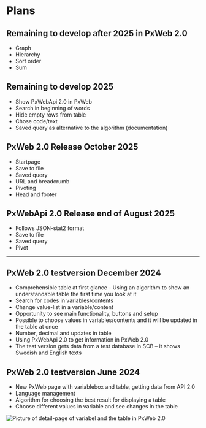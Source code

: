 # Plans

## Remaining to develop after 2025 in PxWeb 2.0
- Graph
- Hierarchy
- Sort order
- Sum

## Remaining to develop 2025 
- Show PxWebApi 2.0 in PxWeb
- Search in beginning of words
- Hide empty rows from table
- Chose code/text
- Saved query as alternative to the algorithm (documentation)

## PxWeb 2.0 Release October 2025 
- Startpage
- Save to file
- Saved query
- URL and breadcrumb
- Pivoting
- Head and footer

## PxWebApi 2.0 Release end of August 2025
- Follows JSON-stat2 format
- Save to file
- Saved query
- Pivot

------------------------------------------------------------------------------------------- 
## PxWeb 2.0 testversion December 2024
- Comprehensible table at first glance - Using an algorithm to show an understandable table the first time you look at it
- Search for codes in variables/contents
- Change value-list in a variable/content
- Opportunity to see main functionality, buttons and setup
- Possible to choose values in variables/contents and it will be updated in the table at once
- Number, decimal and updates in table
- Using PxWebApi 2.0 to get information in PxWeb 2.0
- The test version gets data from a test database in SCB – it shows Swedish and English texts

## PxWeb 2.0 testversion June 2024
- New PxWeb page with variablebox and table, getting data from API 2.0 
- Language management
- Algorithm for choosing the best result for displaying a table
- Choose different values in variable and see changes in the table

![Picture of detail-page of variabel and the table in PxWeb 2.0](https://github.com/PxTools/PxWeb2/assets/81364833/39acd512-a589-4734-af96-4e76983f644d)




